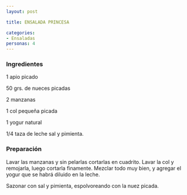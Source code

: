 ```yaml
---
layout: post

title: ENSALADA PRINCESA

categories:
- Ensaladas
personas: 4 
---
```


<h3>Ingredientes</h3>
1 apio picado

50 grs. de nueces picadas

2 manzanas

1 col pequeña picada

1 yogur natural

1/4 taza de leche sal y pimienta.

<h3>Preparación</h3>
Lavar las manzanas y sin pelarlas cortarlas en cuadrito. Lavar la col y remojarla, luego cortarla finamente.   Mezclar todo muy bien, y agregar el yogur que se habrá diluido en la leche.

Sazonar con sal y pimienta, espolvoreando con la nuez picada.
